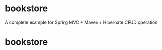 bookstore
=========

A complete example for Spring MVC + Maven + Hibernate CRUD operation
# bookstore
